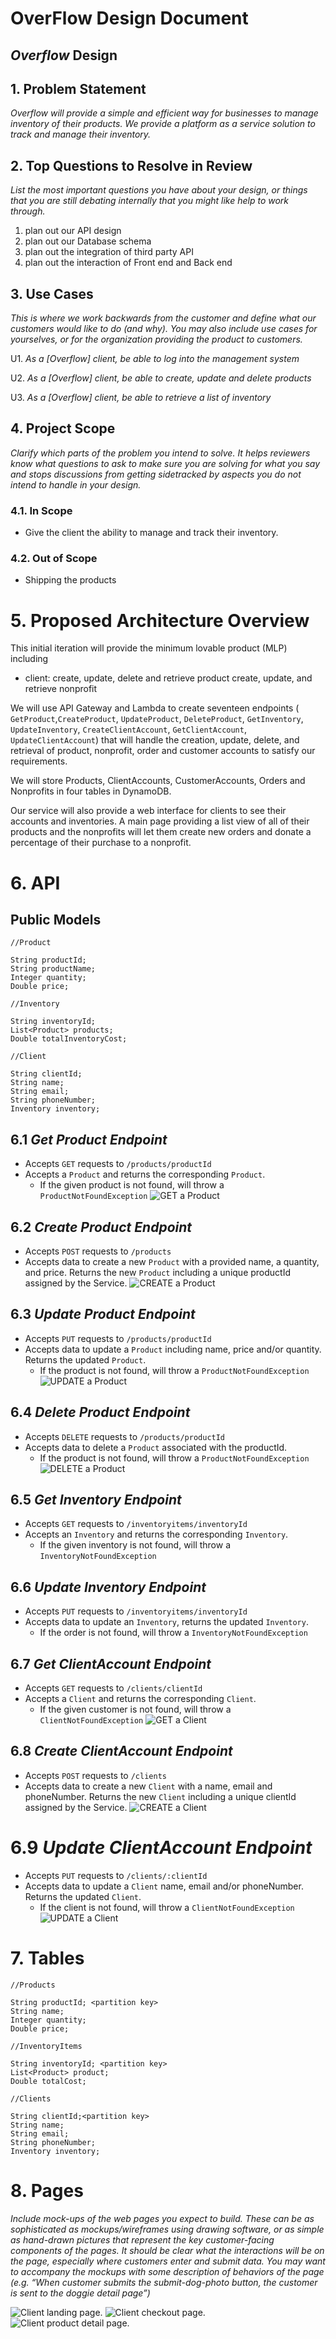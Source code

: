 # OverFlow Design Document

## *Overflow* Design

## 1. Problem Statement

*Overflow will provide a simple and efficient way for businesses to manage inventory of their products. We
provide a platform as a service solution to track and manage their inventory.*


## 2. Top Questions to Resolve in Review

*List the most important questions you have about your design, or things that
you are still debating internally that you might like help to work through.*

1. plan out our API design
2. plan out our Database schema
3. plan out the integration of third party API
4. plan out the interaction of Front end and Back end

## 3. Use Cases

*This is where we work backwards from the customer and define what our customers
would like to do (and why). You may also include use cases for yourselves, or
for the organization providing the product to customers.*

U1. *As a [Overflow] client, be able to log into the management system*

U2. *As a [Overflow] client, be able to create, update and delete products*

U3. *As a [Overflow] client, be able to retrieve a list of inventory*

## 4. Project Scope

*Clarify which parts of the problem you intend to solve. It helps reviewers know
what questions to ask to make sure you are solving for what you say and stops
discussions from getting sidetracked by aspects you do not intend to handle in
your design.*

### 4.1. In Scope

* Give the client the ability to manage and track their inventory.

### 4.2. Out of Scope

* Shipping the products

# 5. Proposed Architecture Overview

This initial iteration will provide the minimum lovable product (MLP) including

* client: create, update, delete and retrieve product
          create, update, and retrieve nonprofit

We will use API Gateway and Lambda to create seventeen endpoints (
`GetProduct`,`CreateProduct`, `UpdateProduct`, `DeleteProduct`,
`GetInventory`, `UpdateInventory`,
`CreateClientAccount`, `GetClientAccount`, `UpdateClientAccount`)
that will handle the creation, update, delete, and retrieval of product, nonprofit, order and customer accounts to satisfy our
requirements.

We will store Products, ClientAccounts, CustomerAccounts, Orders and Nonprofits in four tables in DynamoDB.

Our service will also provide a web interface for clients to see their accounts and inventories.
A main page providing a list view of all of their products and the nonprofits
will let them create new orders and donate a percentage of their purchase to a nonprofit.


# 6. API

## Public Models
````
//Product

String productId;
String productName;
Integer quantity;
Double price;
````
````
//Inventory

String inventoryId;
List<Product> products;
Double totalInventoryCost;
````
````
//Client

String clientId;
String name;
String email;
String phoneNumber;
Inventory inventory;
````

## 6.1 *Get Product Endpoint*

* Accepts `GET` requests to `/products/productId`
* Accepts a `Product` and returns the corresponding `Product`.
    * If the given product is not found, will throw a
      `ProductNotFoundException`
![GET a Product](images/overflow_design_document/sequence_diagrams/get_product_SD.png)

## 6.2 *Create Product Endpoint*

* Accepts `POST` requests to `/products`
* Accepts data to create a new `Product` with a provided name, a quantity, and price. Returns the new `Product` including 
  a unique productId assigned by the Service.
  ![CREATE a Product](images/overflow_design_document/sequence_diagrams/create_product_SD.png)

## 6.3 *Update Product Endpoint*

* Accepts `PUT` requests to `/products/productId`
* Accepts data to update a `Product` including name, price and/or quantity. Returns the updated
  `Product`.
    * If the product is not found, will throw a `ProductNotFoundException`
![UPDATE a Product](images/overflow_design_document/sequence_diagrams/update_product_SD.png)

## 6.4 *Delete Product Endpoint*

* Accepts `DELETE` requests to `/products/productId`
* Accepts data to delete a `Product` associated with the productId. 
    * If the product is not found, will throw a `ProductNotFoundException`
![DELETE a Product](images/overflow_design_document/sequence_diagrams/delete_product_SD.png)

## 6.5 *Get Inventory Endpoint*

* Accepts `GET` requests to `/inventoryitems/inventoryId`
* Accepts an `Inventory` and returns the corresponding `Inventory`.
    * If the given inventory is not found, will throw a
      `InventoryNotFoundException`
  
## 6.6 *Update Inventory Endpoint*

* Accepts `PUT` requests to `/inventoryitems/inventoryId`
* Accepts data to update an `Inventory`, returns the updated `Inventory`.
    * If the order is not found, will throw a `InventoryNotFoundException`

## 6.7 *Get ClientAccount Endpoint*

* Accepts `GET` requests to `/clients/clientId`
* Accepts a `Client` and returns the corresponding `Client`.
    * If the given customer is not found, will throw a
      `ClientNotFoundException`
![GET a Client](images/overflow_design_document/sequence_diagrams/get_client_SD.png)

## 6.8 *Create ClientAccount Endpoint*

* Accepts `POST` requests to `/clients`
* Accepts data to create a new `Client` with a name, email and phoneNumber. Returns the
  new `Client` including a unique clientId assigned by the Service.
![CREATE a Client](images/overflow_design_document/sequence_diagrams/create_client_SD.png)

# 6.9 *Update ClientAccount Endpoint*

* Accepts `PUT` requests to `/clients/:clientId`
* Accepts data to update a `Client` name, email and/or phoneNumber.
  Returns the updated `Client`.
    * If the client is not found, will throw a `ClientNotFoundException`
![UPDATE a Client](images/overflow_design_document/sequence_diagrams/update_client_SD.png)

# 7. Tables
````
//Products

String productId; <partition key>
String name;
Integer quantity;
Double price;
````
````
//InventoryItems

String inventoryId; <partition key>
List<Product> product;
Double totalCost;
````
````
//Clients

String clientId;<partition key>
String name;
String email;
String phoneNumber;
Inventory inventory;
````
# 8. Pages

*Include mock-ups of the web pages you expect to build. These can be as
sophisticated as mockups/wireframes using drawing software, or as simple as
hand-drawn pictures that represent the key customer-facing components of the
pages. It should be clear what the interactions will be on the page, especially
where customers enter and submit data. You may want to accompany the mockups
with some description of behaviors of the page (e.g. “When customer submits the
submit-dog-photo button, the customer is sent to the doggie detail page”)*

![Client landing page.](images/overflow_design_document/landing_page.jpg)
![Client checkout page.](images/overflow_design_document/checkout_page.jpg)
![Client product detail page.](images/overflow_design_document/product_detail_page.jpg)
